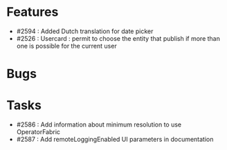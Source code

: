 # Features

- #2594 : Added Dutch translation for date picker
- #2526 : Usercard : permit to choose the entity that publish if more than one is possible for the current user


# Bugs


# Tasks
- #2586 : Add information about minimum resolution to use OperatorFabric
- #2587 : Add remoteLoggingEnabled UI parameters in documentation
